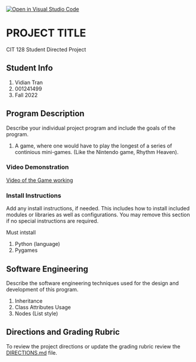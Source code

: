 [![Open in Visual Studio Code](https://classroom.github.com/assets/open-in-vscode-f059dc9a6f8d3a56e377f745f24479a46679e63a5d9fe6f495e02850cd0d8118.svg)](https://classroom.github.com/online_ide?assignment_repo_id=7419188&assignment_repo_type=AssignmentRepo)
# PROJECT TITLE

CIT 128 Student Directed Project

## Student Info


1. Vidian Tran
2. 001241499
3. Fall 2022

## Program Description

Describe your individual project program and include the goals of the program.
1. A game, where one would have to play the longest of a series of continious mini-games. (Like the Nintendo game, Rhythm Heaven).

### Video Demonstration

[Video of the Game working](https://youtu.be/4osEUoRacm8)

### Install Instructions

Add any install instructions, if needed. This includes how to install included modules or libraries as well as configurations. You may remove this section if no special instructions are required.

Must intstall
1. Python (language)
2. Pygames

## Software Engineering

Describe the software engineering techniques used for the design and development of this program.

1. Inheritance
2. Class Attributes Usage
3. Nodes (List style)

## Directions and Grading Rubric

To review the project directions or update the grading rubric review the [DIRECTIONS.md](DIRECTIONS.md) file.
